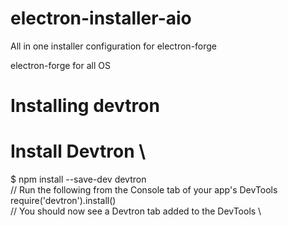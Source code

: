 # electron-installer-aio
All in one installer configuration for electron-forge


electron-forge for all OS

# Installing devtron

# Install Devtron \
$ npm install --save-dev devtron \
// Run the following from the Console tab of your app's DevTools \
require('devtron').install() \
// You should now see a Devtron tab added to the DevTools \
